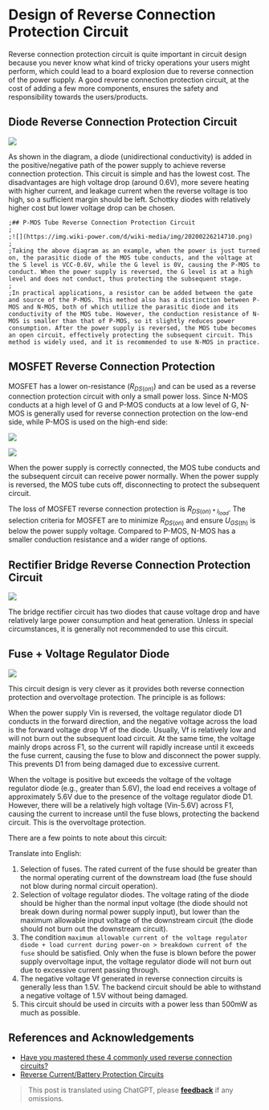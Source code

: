 # Design of Reverse Connection Protection Circuit

Reverse connection protection circuit is quite important in circuit design because you never know what kind of tricky operations your users might perform, which could lead to a board explosion due to reverse connection of the power supply. 
A good reverse connection protection circuit, at the cost of adding a few more components, ensures the safety and responsibility towards the users/products.

## Diode Reverse Connection Protection Circuit

![](https://img.wiki-power.com/d/wiki-media/img/20211201155111.png)

As shown in the diagram, a diode (unidirectional conductivity) is added in the positive/negative path of the power supply to achieve reverse connection protection. This circuit is simple and has the lowest cost. The disadvantages are high voltage drop (around 0.6V), more severe heating with higher current, and leakage current when the reverse voltage is too high, so a sufficient margin should be left. Schottky diodes with relatively higher cost but lower voltage drop can be chosen.

```
;## P-MOS Tube Reverse Connection Protection Circuit
;
;![](https://img.wiki-power.com/d/wiki-media/img/20200226214710.png)
;
;Taking the above diagram as an example, when the power is just turned on, the parasitic diode of the MOS tube conducts, and the voltage at the S level is VCC-0.6V, while the G level is 0V, causing the P-MOS to conduct. When the power supply is reversed, the G level is at a high level and does not conduct, thus protecting the subsequent stage.
;
;In practical applications, a resistor can be added between the gate and source of the P-MOS. This method also has a distinction between P-MOS and N-MOS, both of which utilize the parasitic diode and its conductivity of the MOS tube. However, the conduction resistance of N-MOS is smaller than that of P-MOS, so it slightly reduces power consumption. After the power supply is reversed, the MOS tube becomes an open circuit, effectively protecting the subsequent circuit. This method is widely used, and it is recommended to use N-MOS in practice.
```

## MOSFET Reverse Connection Protection

MOSFET has a lower on-resistance ($R_{DS(on)}$) and can be used as a reverse connection protection circuit with only a small power loss. Since N-MOS conducts at a high level of G and P-MOS conducts at a low level of G, N-MOS is generally used for reverse connection protection on the low-end side, while P-MOS is used on the high-end side:

![](https://img.wiki-power.com/d/wiki-media/img/20211201152709.png)

![](https://img.wiki-power.com/d/wiki-media/img/20211201152720.png)

When the power supply is correctly connected, the MOS tube conducts and the subsequent circuit can receive power normally. When the power supply is reversed, the MOS tube cuts off, disconnecting to protect the subsequent circuit.

The loss of MOSFET reverse connection protection is $R_{DS(on) * I_{load}}$. The selection criteria for MOSFET are to minimize $R_{DS(on)}$ and ensure $U_{GS(th)}$ is below the power supply voltage. Compared to P-MOS, N-MOS has a smaller conduction resistance and a wider range of options.

## Rectifier Bridge Reverse Connection Protection Circuit

![](https://img.wiki-power.com/d/wiki-media/img/20200226220430.png)

The bridge rectifier circuit has two diodes that cause voltage drop and have relatively large power consumption and heat generation. Unless in special circumstances, it is generally not recommended to use this circuit.

## Fuse + Voltage Regulator Diode

![](https://img.wiki-power.com/d/wiki-media/img/20200226220653.png)

This circuit design is very clever as it provides both reverse connection protection and overvoltage protection. The principle is as follows:

When the power supply Vin is reversed, the voltage regulator diode D1 conducts in the forward direction, and the negative voltage across the load is the forward voltage drop Vf of the diode. Usually, Vf is relatively low and will not burn out the subsequent load circuit. At the same time, the voltage mainly drops across F1, so the current will rapidly increase until it exceeds the fuse current, causing the fuse to blow and disconnect the power supply. This prevents D1 from being damaged due to excessive current.

When the voltage is positive but exceeds the voltage of the voltage regulator diode (e.g., greater than 5.6V), the load end receives a voltage of approximately 5.6V due to the presence of the voltage regulator diode D1. However, there will be a relatively high voltage (Vin-5.6V) across F1, causing the current to increase until the fuse blows, protecting the backend circuit. This is the overvoltage protection.

There are a few points to note about this circuit:

Translate into English:



1. Selection of fuses. The rated current of the fuse should be greater than the normal operating current of the downstream load (the fuse should not blow during normal circuit operation).
2. Selection of voltage regulator diodes. The voltage rating of the diode should be higher than the normal input voltage (the diode should not break down during normal power supply input), but lower than the maximum allowable input voltage of the downstream circuit (the diode should not burn out the downstream circuit).
3. The condition `maximum allowable current of the voltage regulator diode + load current during power-on > breakdown current of the fuse` should be satisfied. Only when the fuse is blown before the power supply overvoltage input, the voltage regulator diode will not burn out due to excessive current passing through.
4. The negative voltage Vf generated in reverse connection circuits is generally less than 1.5V. The backend circuit should be able to withstand a negative voltage of 1.5V without being damaged.
5. This circuit should be used in circuits with a power less than 500mW as much as possible.

## References and Acknowledgements

- [Have you mastered these 4 commonly used reverse connection circuits?](https://mp.weixin.qq.com/s?__biz=MzI4NTQ4NTA3NA==&mid=2247488589&idx=1&sn=74aa6b74d214ac69729d64b525740f80&chksm=ebea2530dc9dac26a8e74a9f100e8a809d784ad25e6b21c0c546f56d09ba8ba8dca17549e0f6&mpshare=1&scene=1&srcid=0226oplrUSzm6gc9CByvmgA8&sharer_sharetime=1582713417799&sharer_shareid=57baeb2b96d0cff9b17ac2c15b36602b&key=41c07c1199c0727c4030cc712f41de6d8a0e4db2516999aaa98854f2019a9adfe9a6e2f89a840d15c3ae1c3560f741b592f9b412994ae690bb777310a2b497bfa438831d7bf2da52fc89cc19bbc0d467&ascene=1&uin=MTk5MDUwOTA0Mg%3D%3D&devicetype=Windows+10&version=62080079&lang=zh_CN&exportkey=Azacss9x1N9t3FWOKDTbFKA%3D&pass_ticket=%2B%2Fs5mqUBkUbYMJV1cZ6LLdT4rpwnoGiQAvz1QyQpMhfrKWb9GbpDgnop6Filiqkd)
- [Reverse Current/Battery Protection Circuits](https://www.ti.com/lit/an/slva139/slva139.pdf?ts=1638334707859)

> This post is translated using ChatGPT, please [**feedback**](https://github.com/linyuxuanlin/Wiki_MkDocs/issues/new) if any omissions.